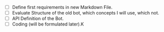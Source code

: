 

- [ ] Define first requirements in new Markdown File.
- [ ] Evaluate Structure of the old bot, which concepts I will use, which not.
- [ ] API Definition of the Bot.
- [ ] Coding (will be formulated later).K